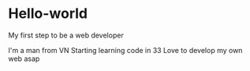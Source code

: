 # Hello-world
My first step to be a web developer

I'm a man from VN 
Starting learning code in 33
Love to develop my own web asap
